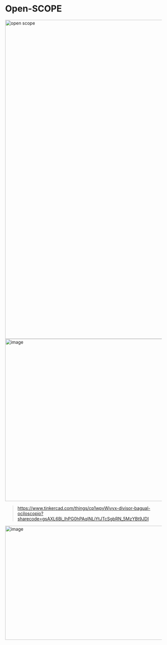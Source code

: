 # Open-SCOPE

<img width="1024" height="1024" alt="open scope" src="https://github.com/user-attachments/assets/4a6a5b02-c0e2-4eb9-a496-3e32e35c8c8f" />

<img width="966" height="521" alt="image" src="https://github.com/user-attachments/assets/1feb86d5-3fce-48ce-9bc6-b4ac5a4c9a7a" />

> https://www.tinkercad.com/things/cp1wpyWjvyx-divisor-bagual-ociloscopio?sharecode=gsAXL6Bi_lhPG0hPAqINLiYtJTcSgbRN_5MzYBt9JDI

<img width="738" height="366" alt="image" src="https://github.com/user-attachments/assets/81495f84-50ed-490b-90b9-7f830eb4de16" />
